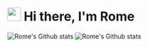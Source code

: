 <h1><img src="https://media1.tenor.com/images/f38bd4f0ae23b4d7d594c388ab4f09ed/tenor.gif?itemid=12359359" width="30"/> Hi there, I'm Rome</h1>

<img alt="Rome's Github stats" src="https://github-readme-stats.vercel.app/api?username=whire-coder&show_icons=true&hide_border=true&theme=dracula" />
<img alt="Rome's Github stats" src="https://github-readme-stats.vercel.app/api/top-langs/?username=whire-coder&layout=compact)" />

